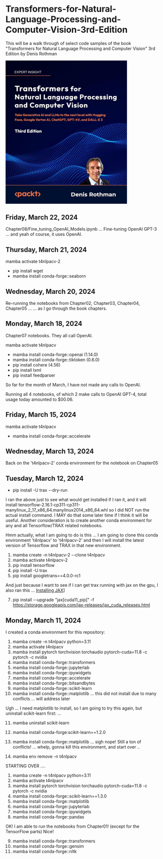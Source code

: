 # Transformers-for-Natural-Language-Processing-and-Computer-Vision-3rd-Edition

This will be a walk through of select code samples of the book "Transformers for Natural Language Processing and Computer Vision" 3rd Edition by Denis Rothman

<img src="Transformers_3rd_Edition.jpg?raw=tru" alt="drawing" width="400"/>

## Friday, March 22, 2024

Chapter08/Fine_tuning_OpenAI_Models.ipynb ... Fine-tuning OpenAI GPT-3 ... and yeah of course, it uses OpenAI.

## Thursday, March 21, 2024

mamba activate t4nlpacv-2

* pip install wget
* mamba install conda-forge::seaborn

## Wednesday, March 20, 2024

Re-running the notebooks from Chapter02, Chapter03, Chapter04, Chapter05 ...
... as I go through the book chapters.

## Monday, March 18, 2024

Chapter07 notebooks. They all call OpenAI.

mamba activate t4nlpacv

* mamba install conda-forge::openai (1.14.0)
* mamba install conda-forge::tiktoken (0.6.0)
* pip install cohere (4.56)
* pip install lxml
* pip install feedparser

So far for the month of March, I have not made any calls to OpenAI.

Running all 4 notebooks, of which 2 make calls to OpenAI GPT-4, total usage today amounted to $00.06. 

## Friday, March 15, 2024

mamba activate t4nlpacv

* mamba install conda-forge::accelerate

## Wednesday, March 13, 2024

Back on the 't4nlpacv-2' conda environment for the notebook on Chapter05

## Tuesday, March 12, 2024

* pip install -U trax --dry-run

I ran the above just to see what would get installed if I ran it, and it will install tensorflow-2.16.1-cp311-cp311-manylinux_2_17_x86_64.manylinux2014_x86_64.whl so I did NOT run the actual install command. I MAY do that some later time if I think it will be useful. Another consideration is to create another conda environment for any and all Tensorflow/TRAX related notebooks. 

Hmm actually, what I am going to do is this ... I am going to clone this conda environment 't4nlpacv' to 't4nlpacv-2' and then I will install the latest version of Tensorflow and TRAX in that new environment.

 1) mamba create -n t4nlpacv-2 --clone t4nlpacv
 2) mamba activate t4nlpacv-2
 3) pip install tensorflow
 4) pip install -U trax
 5) pip install googletrans==4.0.0-rc1 

And just because I want to see if I can get trax running with jax on the gpu, I also ran this ... [Installing JAX](https://jax.readthedocs.io/en/latest/installation.html)]

 7) pip install --upgrade "jax[cuda11_pip]" -f https://storage.googleapis.com/jax-releases/jax_cuda_releases.html

## Monday, March 11, 2024

I created a conda environment for this repository:

 1) mamba create -n t4nlpacv python=3.11
 2) mamba activate t4nlpacv
 3) mamba install pytorch torchvision torchaudio pytorch-cuda=11.8 -c pytorch -c nvidia
 4) mamba install conda-forge::transformers
 5) mamba install conda-forge::jupyterlab
 6) mamba install conda-forge::ipywidgets
 7) mamba install conda-forge::accelerate
 8) mamba install conda-forge::bitsandbytes
 9) mamba install conda-forge::scikit-learn
10) mamba install conda-forge::matplotlib ... this did not install due to many conflicts ... will address later

Ugh ... I need matplotlib to install, so I am going to try this again, but uninstall scikit-learn first: ...

11) mamba uninstall scikit-learn
12) mamba install conda-forge:scikit-learn==1.2.0
13) mamba install conda-forge::matplotlib ... sigh nope! Still a ton of conflicts! ... whelp, gonna kill this environment, and start over ..

14) mamba env remove -n t4nlpacv

STARTING OVER ....

  1) mamba create -n t4nlpacv python=3.11
  2) mamba activate t4nlpacv
  3) mamba install pytorch torchvision torchaudio pytorch-cuda=11.8 -c pytorch -c nvidia
  4) mamba install conda-forge::scikit-learn==1.3.0
  5) mamba install conda-forge::matplotlib
  6) mamba install conda-forge::jupyterlab
  7) mamba install conda-forge::ipywidgets
  8) mamba install conda-forge::pandas

 OK! I am able to run the notebooks from Chapter01! (except for the TensorFlow parts) Nice!

  9) mamba install conda-forge::transformers
 10) mamba install conda-forge::gensim
 11) mamba install conda-forge::nltk
